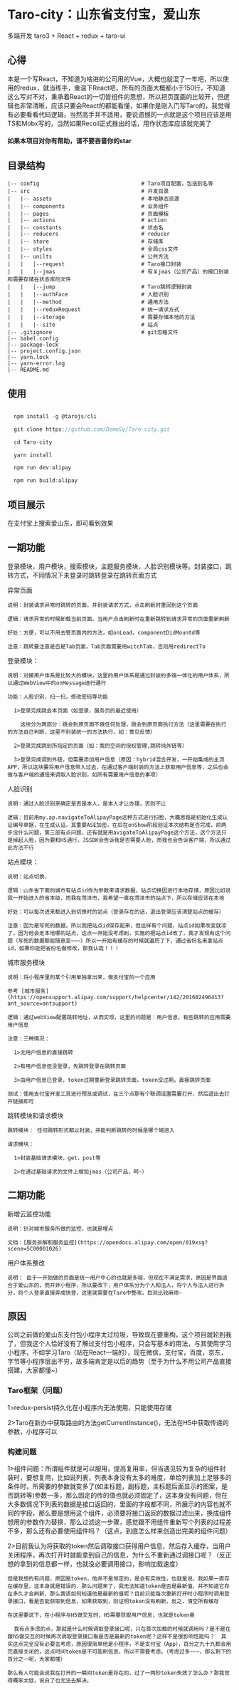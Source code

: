 # Taro-city：山东省支付宝，爱山东
多端开发 taro3 + React + redux + taro-ui


## 心得
  本是一个写React，不知道为啥进的公司用的Vue，大概也就混了一年吧，所以使用的redux，就当练手，重温下React吧，所有的页面大概都小于150行，不知道这么写对不对，秉承着React的一切皆组件的思想，所以把页面画的比较开，但逻辑也非常清晰，应该只要会React的都能看懂，如果你是刚入门写Taro的，我觉得有必要看看代码逻辑，当然高手并不适用，要说遗憾的一点就是这个项目应该是用TS和Mobx写的，当然如果Recoil正式推出的话，用作状态库应该就完美了

#### 如果本项目对你有帮助，请不要吝啬你的star

## 目录结构

    |-- config                                # Taro项目配置，包括别名等
    |-- src                                   # 开发目录
    |   |-- assets                            # 本地静态资源
    |   |-- components                        # 业务组件
    |   |-- pages                             # 页面模板
    |   |-- actions                           # action
    |   |-- constants                         # 状态名
    |   |-- reducers                          # reducer
    |   |-- store                             # 存储库
    |   |-- styles                            # 全局css文件
    |   |-- unilts                            # 公共方法
    |   |   |--request                        # Taro接口封装
    |   |   |--jmas                           # 有关jmas（公司产品）的接口封装和需要存储在状态库的文件
    |   |   |--jump                           # Taro跳转逻辑封装
    |   |   |--authFace                       # 人脸识别
    |   |   |--method                         # 通用方法
    |   |   |--reduxRequest                   # 统一请求方式
    |   |   |--storage                        # 需要存储本地的方法
    |   |   |--site                           # 站点
    |-- .gitignore                            # git忽略文件
    |-- babel.config                   
    |-- package-lock        
    |-- project.config.json        
    |-- yarn.lock       
    |-- yarn-error.log   
    |-- README.md 
## 使用

```javascript

  npm install -g @tarojs/cli

  git clone https://github.com/DomeSy/Taro-city.git

  cd Taro-city

  yarn install 

  npm run dev:alipay

  npm run build:alipay

```


## 项目展示

  在支付宝上搜索爱山东，即可看到效果


## 一期功能
  登录模块，用户模块，搜索模块，主题服务模块，人脸识别模块等。封装接口，跳转方式，不同情况下未登录时跳转登录在跳转页面方式

  异常页面
  
    说明：封装请求异常时跳转的页面，并封装请求方式，点击刷新时重回到这个页面

    逻辑：请求异常的时候卸载当前页面，当用户点击刷新时在重新跳转到请求异常的页面重新刷新

    好处：方便，可以不用去管页面内的方法，如onLoad，componentDidMountd等

    注意：跳转要注意是否是Tab页面，Tab页面需要用witchTab，否则用redirectTo

  登录模块：


    说明：对接用户体系是比较大的模块，这里的用户体系是通过封装的多端一体化的用户体系，所以通过WebView中的onMessage进行通行
  
    功能：人脸识别，扫一扫，修改密码等功能
    
      1>登录完成跳会本页面（如登录，服务页的最近使用）

        这块分为两部分：跳会到原页面不做任何处理，跳会到原页面执行方法（这里需要在执行的方法自己判断，这里不封装统一的方法执行，如：意见反馈）
      
      2>登录完成跳到所指定的页面（如：我的空间的授权管理,跳转纯外链等）

      3>登录完成调到外链，但需要添加用户信息（原因：hybrid混合开发，一开始集成的主流APP，所以这块要将用户信息带入过去，在通过客户端封装的方法上获取用户信息等，之后也会做与客户端的通信来调取人脸识别，如所有需要用户信息的事项）


  人脸识别

    说明：通过人脸识别来确定是否是本人，是本人才让办理，否则不让

    逻辑：目前用my.ap.navigateToAlipayPage这种方式进行扫脸，大概思路是初始化生成认证编号单据，在生成认证。其重要ASE加密，在后在onShow阶段验证本次结构是否完成，前两步没什么问题，第三部有点问题，还有就是用avigateToAlipayPage这个方法，这个方法只是掉起人脸，因为要和H5通行，JSSDK会告诉我是否需要人脸，而我也会告诉客户端，所以通过此方法不行


  站点模块：
    
    说明：站点切换，

    逻辑：山东省下面的城市有站点id作为参数来请求数据，站点切换因进行本地存储，原因比如说我一开始进入的省本级，而我在菏泽市，我希望一直在菏泽市的站点下，所以存储应该在本地

    好处：可以每次进来都进入到切换时的站点（登录存在的话，退出登录应该清楚站点的缓存）

    注意：因为是写死的数据，所以我把站点id保存起来，但这样有个问题，站点id如果改变就凉了，因为他会走本地哪的站点，这点一开始没考虑到，实施的把站点id改了，我才发现有这个问题（写死的数据都能随意变~~~）所以一开始有缓存的时候就遍历了下，通过省份名来拿站点id，如果你能把省份名做修改，那我认栽！！！
    
  城市服务模块
    
    说明：将小程序里的某个引用单独拿出来，做支付宝的一个应用

    参考 [城市服务](https://opensupport.alipay.com/support/helpcenter/142/201602496413?ant_source=antsupport) 

    逻辑：通过webView配置跳转地址，从而实现，这里的问题是：用户信息，有些跳转的应用需要用户信息

    注意：三种情况： 
      
      1>无用户信息的直接跳转

      2>有用户信息但没登录，先跳转登录在跳转页面

      3>由用户信息已登录，token过期重新登录跳转页面，token没过期，直接跳转页面

    测试：使用支付宝开发工具进行预览或调试，在三个点那有个联调设置需要打开，然后退出去打开链接即可


  跳转模块和请求模块
    
    跳转模块： 任何跳转形式都以封装，并能判断跳转的时候是哪个端进入

    请求模块：

      1>封装基础请求模块，get，post等

      2>在通过基础请求的文件上增加jmas（公司产品，呵~）

## 二期功能
  新增云监控功能

    说明：针对城市服务所做的监控，也就是埋点
    
    文档：[服务拆解和服务监控](https://opendocs.alipay.com/open/019xsg?scene=SC00001026)

  用户体系整改

    说明： 由于一开始做的页面是统一用户中心的也就是多端，但现在不满足需求，原因是界面适合于爱山东的，而并非小程序，所以要改下，用户体系分为个人和法人，将个人与法人进行拆分，将个人登录直接弄成快登，这里就需要在Taro中整改，目测比较麻烦~

## 原因
  公司之前做的爱山东支付包小程序太过垃圾，导致现在要重构，这个项目就轮到我了，但我这个人恰好没有了解过支付包小程序，只会写基本的用法，与其使用学习小程序，不如学习Taro（站在React一端的），现在微信，支付宝，百度，京东，字节等小程序层出不穷，故多端肯定是以后的趋势（至于为什么不用公司产品直接搭建，大家都懂~）

### Taro框架（问题） 
  1>redux-persist持久化在小程序内无法使用，只能使用存储
  
  2>Taro在新办中获取路由的方法getCurrentInstance()，无法在H5中获取传递的参数，小程序可以

### 构建问题

  1>组件问题：所谓组件就是可以服用，提高复用率，但当遇见较为复杂的组件封装时，要想复用，比如说列表，列表本身没有太多的难度，单给列表加上足够多的条件时，所需要的参数就变多了(如主标题，副标题，主标题后面显示的图案，是否跳转等)参数一多，那么固定的传的值也就必须固定了，这本身没有问题，但在大多数情况下列表的数据是接口返回的，里面的字段都不同，所展示的内容也就不同的字段，那么要是想用这个组件，必须要将接口返回的数据过滤出来，换成组件想用的参数作为替换，那么过滤这一步骤，感觉跟不用组件重新写个列表的过程差不多，那么还有必要使用组件吗？（这点，到底怎么样来创造出完美的组件问题）
  
  2>目前我认为将获取的token然后调取接口获得用户信息，然后存入缓存，当用户关闭程序，再次打开时就能拿到自己的信息，为什么不重新通过调接口呢？（反正想的拿到的信息都一样，也就没必要调用接口，影响加载速度）
  
    但是我想的有问题，原因是token，他并不是恒定的，是会有实效性，也就是说，我如果一直存在缓存里，这本身就是错误的，那么问题来了，我无法知道token是否是最新值，并不知道它存在多久才会刷新，那么我该如何知道他是最新的值呢？目前只能每次重新打开时小程序时调用登录接口，看是否能获取到信息，如果获取到，则证明token没有刷新，反之，清空所有缓存
    
    在这里要说下，在小程序与H5做交互时，H5需要获取用户信息，也就是token奥
    
      我有点多虑的点，那就是什么时候调取登录接口呢，只在首次加载的时候就调用吗？是不是在跟h5做交互的时候再次调取登录接口看是否是最新的token呢？这样不是很影响性能吗？  其实这点完全没有必要去考虑，原因很简单他是小程序，不是支付宝（App），百分之九十九都会用完直接关闭的，这点时间token是不可能刷信息，所以不需要考虑。（考虑过多~~~，那么剩下的百分之一呢，大家都懂）
      
    那么有人可能会说我在打开的一瞬间token是存在的，过了一两秒token失效了怎么办？那我觉得概率太低，说白了也无法去解决。


